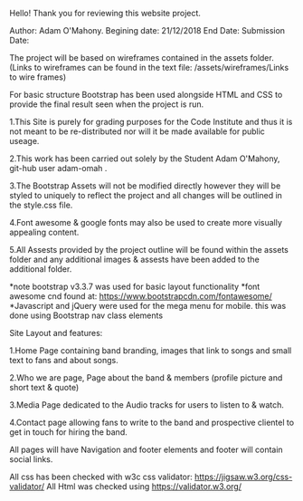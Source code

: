 Hello! Thank you for reviewing this website project.

Author: Adam O'Mahony.
Begining date: 21/12/2018
End Date:
Submission Date:

The project will be based on wireframes contained in the assets folder. (Links to wireframes can be found in the text file: /assets/wireframes/Links to wire frames)

For basic structure Bootstrap has been used alongside HTML and CSS to provide the final result seen when the project is run.


 1.This Site is purely for grading purposes for the Code Institute and thus it is not meant to be re-distributed nor will it be made available for public useage.
 
 2.This work has been carried out solely by the Student Adam O'Mahony, git-hub user adam-omah .
 
 3.The Bootstrap Assets will not be modified directly however they will be styled to uniquely to reflect the project and all changes will be outlined in the style.css file.
 
 4.Font awesome & google fonts may also be used to create more visually appealing content.
 
 5.All Assests provided by the project outline will be found within the assets folder and any additional images & assests have been added to the additional folder.
 
 *note bootstrap v3.3.7 was used for basic layout functionality
 *font awesome cnd found at: https://www.bootstrapcdn.com/fontawesome/
 *Javascript and jQuery were used for the mega menu for mobile. this was done using Bootstrap nav class elements
 
 Site Layout and features:
 
1.Home Page containing band branding, images that link to songs and small text to fans and about songs.

2.Who we are page, Page about the band & members (profile picture and short text & quote)

3.Media Page dedicated to the Audio tracks for users to listen to & watch.

4.Contact page allowing fans to write to the band and prospective clientel to get in touch for hiring the band.

All pages will have Navigation and footer elements and footer will contain social links.

All css has been checked with w3c css validator: https://jigsaw.w3.org/css-validator/
All Html was checked using https://validator.w3.org/